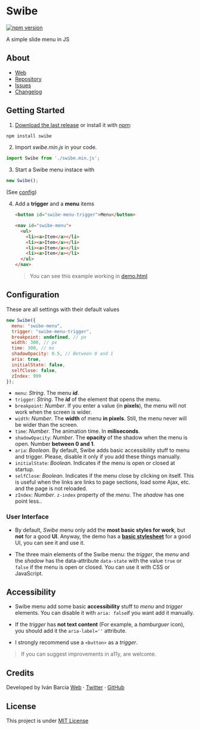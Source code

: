 # Swibe
[![npm version](https://badge.fury.io/js/swibe.svg)](https://badge.fury.io/js/swibe)

A simple slide menu in JS

## About
- [Web](http://barcia.github.io/standarize)
- [Repository](https://github.com/barcia/standarize)
- [Issues](https://github.com/barcia/standarize/issues)
- [Changelog](https://github.com/barcia/swibe/blob/master/CHANGELOG.md)



## Getting Started

1. [Download the last release](https://github.com/barcia/swibe/releases/latest) or install it with [npm](https://www.npmjs.com/package/swibe):
  ```js
  npm install swibe
  ```

2. Import *swibe.min.js* in your code.
  ```js
  import Swibe from './swibe.min.js';
  ```

3. Start a Swibe menu instace with
```js
new Swibe();
```
 (See [config](https://github.com/barcia/swibe#configuration))


4. Add a **trigger** and a **menu** items
    ```html
    <button id="swibe-menu-trigger">Menu</button>
    ```

    ```html
    <nav id="swibe-menu">
      <ul>
        <li><a>Item</a></li>
        <li><a>Item</a></li>
        <li><a>Item</a></li>
        <li><a>Item</a></li>
      </ul>
    </nav>
    ```

    > You can see this example working in [demo.html](https://github.com/barcia/swibe/blob/master/docs/demo/index.html)




## Configuration

These are all settings with their default values
```js
new Swibe({
  menu: "swibe-menu",
  trigger: "swibe-menu-trigger",
  breakpoint: undefined, // px
  width: 300, // px
  time: 300, // ms
  shadowOpacity: 0.5, // Between 0 and 1
  aria: true,
  initialState: false,
  selfClose: false,
  zIndex: 999
});
```

* `menu`: _String_. The menu _**id**_.
* `trigger`: _String_. The _**id**_ of the element that opens the menu.
* `breakpoint`: _Number_. If you enter a value (in **pixels**), the menu will not work when the screen is wider.
* `width`: _Number_. The **width** of menu **in pixels**. Still, the menu never will be wider than the screen.
* `time`: _Number_. The animation time. In **miliseconds**.
* `shadowOpacity`: _Number_. The **opacity** of the shadow when the menu is open. Number **between 0 and 1**.
* `aria`: _Boolean_. By default, Swibe adds basic accessibility stuff to menu and trigger. Please, disable it only if you add these things manually.
* `initialState`: _Boolean_. Indicates if the menu is open or closed at startup.
* `selfClose`: _Boolean_. Indicates if the menu close by clicking on itself. This is useful when the links are links to page sections, load some Ajax, etc. and the page is not reloaded.
* `zIndex`: _Number_. `z-index` property of the _menu_. The _shadow_ has one point less..



### User Interface
* By default, _Swibe_ menu only add the **most basic styles for work**, but **not** for a good **UI**. Anyway, the demo has a **[basic stylesheet](https://github.com/barcia/swibe/blob/master/docs/demo/demo.css)** for a good UI, you can see it and use it.

* The three main elements of the Swibe menu: the _trigger_, the _menu_ and the _shadow_ has the data-attribute `data-state` with the value `true` or `false` if the menu is open or closed. You can use it with CSS or JavaScript.



## Accessibility
* Swibe menu add some basic **accessibility** stuff to _menu_ and _trigger_ elements. You can disable it with `aria: false`if you want add it manually.

* If the _trigger_ has **not text content** (For example, a _hamburguer_ icon), you should add it the `aria-label=''` attribute.

* I strongly recommend use a `<button>` as a _trigger_.

> If you can suggest improvements in a11y, are welcome.



## Credits
Developed by Iván Barcia
[Web](https://barcia.gal) · [Twitter](http://www.twitter.com/bartzia) · [GitHub](http://www.github.com/barcia)



## License
This project is under [MIT License](https://github.com/barcia/swibe/blob/master/LICENSE)

